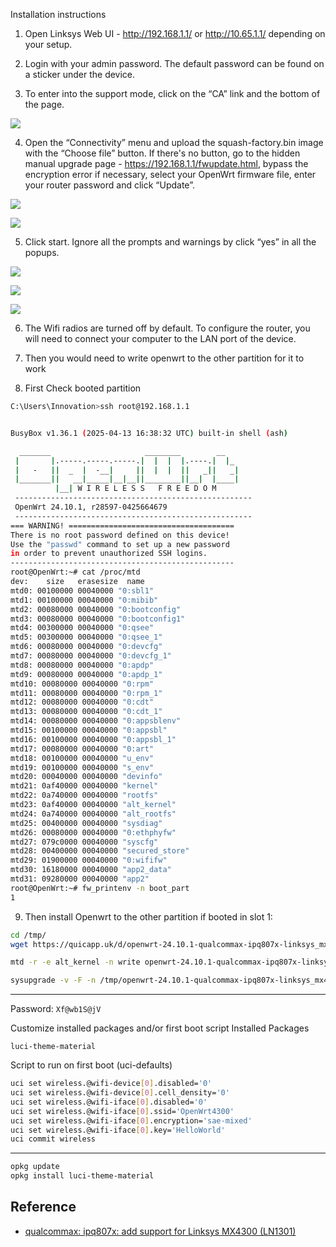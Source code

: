 Installation instructions
1. Open Linksys Web UI - http://192.168.1.1/ or http://10.65.1.1/ depending on your setup.

2. Login with your admin password. The default password can be found on a sticker under the device.

3. To enter into the support mode, click on the “CA” link and the bottom of the page.

![](1_CA.png)

4. Open the “Connectivity” menu and upload the squash-factory.bin image with the “Choose file” button. If there's no button, go to the hidden manual upgrade page - https://192.168.1.1/fwupdate.html, bypass the encryption error if necessary, select your OpenWrt firmware file, enter your router password and click “Update”.

![](2_connectivity.png)

![](3_manual_upgrade.png)

5. Click start. Ignore all the prompts and warnings by click “yes” in all the popups.

![](4_upgrade_confirmation.png)

![](5_upgrade_confirmation.png)

![](6_rebooting.png)

6. The Wifi radios are turned off by default. To configure the router, you will need to connect your computer to the LAN port of the device.

7. Then you would need to write openwrt to the other partition for it to work

8. First Check booted partition

```bash
C:\Users\Innovation>ssh root@192.168.1.1


BusyBox v1.36.1 (2025-04-13 16:38:32 UTC) built-in shell (ash)

  _______                     ________        __
 |       |.-----.-----.-----.|  |  |  |.----.|  |_
 |   -   ||  _  |  -__|     ||  |  |  ||   _||   _|
 |_______||   __|_____|__|__||________||__|  |____|
          |__| W I R E L E S S   F R E E D O M
 -----------------------------------------------------
 OpenWrt 24.10.1, r28597-0425664679
 -----------------------------------------------------
=== WARNING! =====================================
There is no root password defined on this device!
Use the "passwd" command to set up a new password
in order to prevent unauthorized SSH logins.
--------------------------------------------------
root@OpenWrt:~# cat /proc/mtd
dev:    size   erasesize  name
mtd0: 00100000 00040000 "0:sbl1"
mtd1: 00100000 00040000 "0:mibib"
mtd2: 00080000 00040000 "0:bootconfig"
mtd3: 00080000 00040000 "0:bootconfig1"
mtd4: 00300000 00040000 "0:qsee"
mtd5: 00300000 00040000 "0:qsee_1"
mtd6: 00080000 00040000 "0:devcfg"
mtd7: 00080000 00040000 "0:devcfg_1"
mtd8: 00080000 00040000 "0:apdp"
mtd9: 00080000 00040000 "0:apdp_1"
mtd10: 00080000 00040000 "0:rpm"
mtd11: 00080000 00040000 "0:rpm_1"
mtd12: 00080000 00040000 "0:cdt"
mtd13: 00080000 00040000 "0:cdt_1"
mtd14: 00080000 00040000 "0:appsblenv"
mtd15: 00100000 00040000 "0:appsbl"
mtd16: 00100000 00040000 "0:appsbl_1"
mtd17: 00080000 00040000 "0:art"
mtd18: 00100000 00040000 "u_env"
mtd19: 00100000 00040000 "s_env"
mtd20: 00040000 00040000 "devinfo"
mtd21: 0af40000 00040000 "kernel"
mtd22: 0a740000 00040000 "rootfs"
mtd23: 0af40000 00040000 "alt_kernel"
mtd24: 0a740000 00040000 "alt_rootfs"
mtd25: 00400000 00040000 "sysdiag"
mtd26: 00080000 00040000 "0:ethphyfw"
mtd27: 079c0000 00040000 "syscfg"
mtd28: 00400000 00040000 "secured_store"
mtd29: 01900000 00040000 "0:wififw"
mtd30: 16180000 00040000 "app2_data"
mtd31: 09280000 00040000 "app2"
root@OpenWrt:~# fw_printenv -n boot_part
1
```

9. Then install Openwrt to the other partition if booted in slot 1:

```bash
cd /tmp/
wget https://quicapp.uk/d/openwrt-24.10.1-qualcommax-ipq807x-linksys_mx4300-squashfs-factory.bin

mtd -r -e alt_kernel -n write openwrt-24.10.1-qualcommax-ipq807x-linksys_mx4300-squashfs-factory.bin alt_kernel

sysupgrade -v -F -n /tmp/openwrt-24.10.1-qualcommax-ipq807x-linksys_mx4300-squashfs-sysupgrade.bin
```

<!-- **If** in slot 2:

```bash
mtd -r -e kernel -n write openwrt-qualcommax-ipq807x-linksys_mx4300-squashfs-factory.bin kernel
``` -->

---

Password: `Xf@wb1S@jV`

Customize installed packages and/or first boot script
Installed Packages

`luci-theme-material`

Script to run on first boot (uci-defaults)

```bash
uci set wireless.@wifi-device[0].disabled='0'
uci set wireless.@wifi-device[0].cell_density='0'
uci set wireless.@wifi-iface[0].disabled='0'
uci set wireless.@wifi-iface[0].ssid='OpenWrt4300'
uci set wireless.@wifi-iface[0].encryption='sae-mixed'
uci set wireless.@wifi-iface[0].key='HelloWorld'
uci commit wireless
```

---

```bash
opkg update
opkg install luci-theme-material
```

## Reference

* [qualcommax: ipq807x: add support for Linksys MX4300 (LN1301)](https://github.com/openwrt/openwrt/pull/16070)